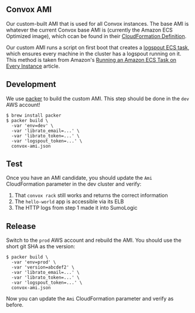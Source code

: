 Convox AMI
----------

Our custom-built AMI that is used for all Convox instances.  The base AMI is whatever the current Convox base AMI is (currently the Amazon ECS Optimized image), which ccan be found in their [CloudFormation Definition](https://github.com/convox/rack/blob/master/api/dist/kernel.json#L13).

Our custom AMI runs a script on first boot that creates a [logspout ECS task](../../infra/logspout), which ensures every machine in the cluster has a logspout running on it.  This method is taken from Amazon's [Running an Amazon ECS Task on Every Instance](https://aws.amazon.com/blogs/compute/running-an-amazon-ecs-task-on-every-instance/) article.

## Development

We use [packer](https://packer.io/) to build the custom AMI.  This step should be done in the `dev` AWS account!

    $ brew install packer
    $ packer build \
      -var 'env=dev' \
      -var 'librato_email=...' \
      -var 'librato_token=...' \
      -var 'logspout_token=...' \
      convox-ami.json

## Test

Once you have an AMI candidate, you should update the `Ami` CloudFormation parameter in the dev cluster and verify:

1. That `convox rack` still works and returns the correct information
2. The `hello-world` app is accessible via its ELB
3. The HTTP logs from step 1 made it into SumoLogic

## Release

Switch to the `prod` AWS account and rebuild the AMI.  You should use the short git SHA as the version:

    $ packer build \
      -var 'env=prod' \
      -var 'version=abcdef2' \
      -var 'librato_email=...' \
      -var 'librato_token=...' \
      -var 'logspout_token=...' \
      convox-ami.json

Now you can update the `Ami` CloudFormation parameter and verify as before.

